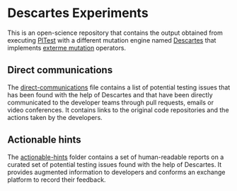 # Descartes Experiments

This is an open-science repository that contains the output obtained from
executing [PITest](http://pitest.org) with a different mutation engine named
[Descartes](https://github.com/STAMP-project/pitest-descartes) that implements 
[exterme mutation](http://dl.acm.org/citation.cfm?doid=2896941.2896944) operators.

## Direct communications

The [direct-communications](direct-communications.md) file contains a list of
potential testing issues that has been found with the help of Descartes and that
have been directly communicated to the developer teams through pull requests, 
emails or video conferences. It contains links to the original code repositories
and the actions taken by the developers.

## Actionable hints

The [actionable-hints](actionable-hints/) folder contains a set of 
human-readable reports on a curated set of potential testing issues found with
the help of Descartes. It provides augmented information to developers and 
conforms an exchange platform to record their feedback.

